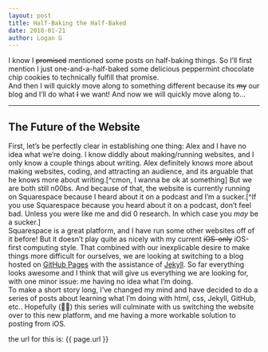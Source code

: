 ```yaml
---
layout: post
title: Half-Baking the Half-Baked
date: 2018-01-21
author: Logan G
---
```


I know I ~~promised~~ mentioned some posts on half-baking things. So I’ll first mention I just one-and-a-half-baked some delicious peppermint chocolate chip cookies to technically fulfill that promise.  
And then I will quickly move along to something different because its ~~my~~ our blog and I’ll do what ~~I~~ we want! And now we will quickly move along to…  

---
## The Future of the Website
First, let’s be perfectly clear in establishing one thing: Alex and I have no idea what we’re doing. I know diddly about making/running websites, and I only know a couple things about writing. Alex definitely knows more about making websites, coding, and attracting an audience, and its arguable that he knows more about writing.[^cmon, I wanna be ok at something] But we are both still n00bs. And because of that, the website is currently running on Squarespace because I heard about it on a podcast and I’m a sucker.[^If you use Squarespace because you heard about it on a podcast, don’t feel bad. Unless you were like me and did 0 research. In which case you *may* be a sucker.]  
Squarespace is a great platform, and I have run some other websites off of it before! But it doesn’t play quite as nicely with my current ~~iOS-only~~ iOS-first computing style. That combined with our inexplicable desire to make things more difficult for ourselves, we are looking at switching to a blog hosted on [GitHub Pages](pages.github.com) with the assistance of [Jekyll](jekyllrb.com). So far everything looks awesome and I think that will give us everything we are looking for, with one minor issue: me having no idea what I’m doing.  
To make a short story long, I’ve changed my mind and have decided to do a series of posts about learning what I’m doing with html, css, Jekyll, GitHub, etc.. Hopefully (🤞🏼) this series will culminate with us switching the website over to this new platform, and me having a more workable solution to posting from iOS.

the url for this is: 
{{ page.url }}